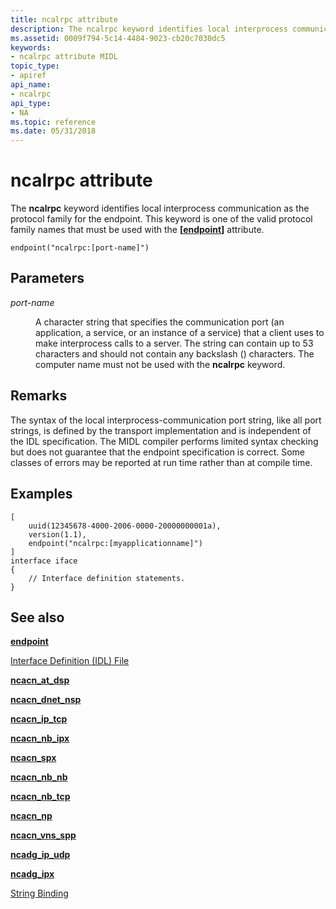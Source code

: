 ```yaml
---
title: ncalrpc attribute
description: The ncalrpc keyword identifies local interprocess communication as the protocol family for the endpoint. This keyword is one of the valid protocol family names that must be used with the \ endpoint\ attribute.
ms.assetid: 0009f794-5c14-4484-9023-cb20c7030dc5
keywords:
- ncalrpc attribute MIDL
topic_type:
- apiref
api_name:
- ncalrpc
api_type:
- NA
ms.topic: reference
ms.date: 05/31/2018
---
```


# ncalrpc attribute

The **ncalrpc** keyword identifies local interprocess communication as the protocol family for the endpoint. This keyword is one of the valid protocol family names that must be used with the **\[**[**endpoint**](endpoint.md)**\]** attribute.

``` syntax
endpoint("ncalrpc:[port-name]")
```

## Parameters

<dl> <dt>

*port-name* 
</dt> <dd>

A character string that specifies the communication port (an application, a service, or an instance of a service) that a client uses to make interprocess calls to a server. The string can contain up to 53 characters and should not contain any backslash (\) characters. The computer name must not be used with the **ncalrpc** keyword.

</dd> </dl>

## Remarks

The syntax of the local interprocess-communication port string, like all port strings, is defined by the transport implementation and is independent of the IDL specification. The MIDL compiler performs limited syntax checking but does not guarantee that the endpoint specification is correct. Some classes of errors may be reported at run time rather than at compile time.

## Examples

``` syntax
[
    uuid(12345678-4000-2006-0000-20000000001a), 
    version(1.1), 
    endpoint("ncalrpc:[myapplicationname]") 
] 
interface iface
{
    // Interface definition statements.
}
```

## See also

<dl> <dt>

[**endpoint**](endpoint.md)
</dt> <dt>

[Interface Definition (IDL) File](interface-definition-idl-file.md)
</dt> <dt>

[**ncacn\_at\_dsp**](ncacn-at-dsp.md)
</dt> <dt>

[**ncacn\_dnet\_nsp**](ncacn-dnet-nsp.md)
</dt> <dt>

[**ncacn\_ip\_tcp**](ncacn-ip-tcp.md)
</dt> <dt>

[**ncacn\_nb\_ipx**](ncacn-nb-ipx.md)
</dt> <dt>

[**ncacn\_spx**](ncacn-spx.md)
</dt> <dt>

[**ncacn\_nb\_nb**](ncacn-nb-nb.md)
</dt> <dt>

[**ncacn\_nb\_tcp**](ncacn-nb-tcp.md)
</dt> <dt>

[**ncacn\_np**](ncacn-np.md)
</dt> <dt>

[**ncacn\_vns\_spp**](ncacn-vns-spp.md)
</dt> <dt>

[**ncadg\_ip\_udp**](ncadg-ip-udp.md)
</dt> <dt>

[**ncadg\_ipx**](ncadg-ipx.md)
</dt> <dt>

[String Binding](/windows/desktop/Rpc/string-binding)
</dt> </dl>

 

 